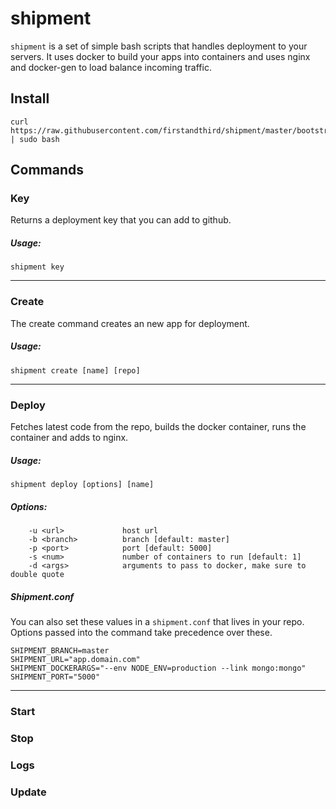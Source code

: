 # shipment

`shipment` is a set of simple bash scripts that handles deployment to your servers. It uses docker to build your apps into containers and uses nginx and docker-gen to load balance incoming traffic.

## Install

```
curl https://raw.githubusercontent.com/firstandthird/shipment/master/bootstrap | sudo bash
```

## Commands

### Key

Returns a deployment key that you can add to github.

##### Usage:

```
shipment key
```

---

### Create

The create command creates an new app for deployment.

##### Usage:

```
shipment create [name] [repo]
```

---

### Deploy

Fetches latest code from the repo, builds the docker container, runs the container and adds to nginx.

##### Usage:
```
shipment deploy [options] [name]
```

##### Options:
```
    -u <url>             host url
    -b <branch>          branch [default: master]
    -p <port>            port [default: 5000]
    -s <num>             number of containers to run [default: 1]
    -d <args>            arguments to pass to docker, make sure to double quote
```

##### Shipment.conf

You can also set these values in a `shipment.conf` that lives in your repo.  Options passed into the command take precedence over these.

```
SHIPMENT_BRANCH=master
SHIPMENT_URL="app.domain.com"
SHIPMENT_DOCKERARGS="--env NODE_ENV=production --link mongo:mongo"
SHIPMENT_PORT="5000"
```

---

### Start
### Stop
### Logs
### Update
